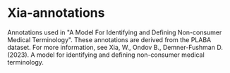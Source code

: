 # Xia-annotations
Annotations used in "A Model For Identifying and Defining Non-consumer Medical Terminology". These annotations are derived from the PLABA dataset. 
For more information, see Xia, W., Ondov B., Demner-Fushman D. (2023). A model for identifying and defining non-consumer medical terminology.
